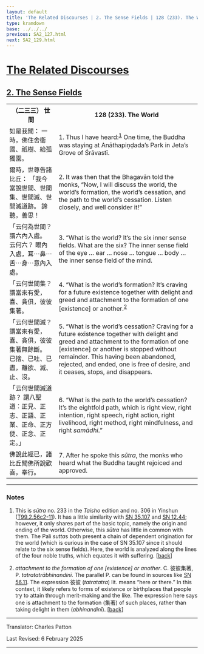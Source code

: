 ```yaml
---
layout: default
title: 'The Related Discourses | 2. The Sense Fields | 128 (233). The World'
type: kramdown
base: ../../../
previous: SA2_127.html
next: SA2_129.html
---
```


<h1><a href='../index.html'>The Related Discourses</a></h1>
<h2><a href='index.html'>2. The Sense Fields</a></h2>

<table class="trans">
  <th class='ch'>（二三三） 世間</th>
  <th class='en'>128 (233). The World</th>
  <tr>
    <td class='ch' title='t125.2.56c2'>如是我聞： 一時，佛住舍衛國、祇樹、給孤獨園。</td>
    <td id='p1'>1. Thus I have heard:<sup id="ref1"><a href="#n1">1</a></sup> One time, the Buddha was staying at Anāthapiṇḍada’s Park in Jeta’s Grove of Śrāvastī.</td>
  </tr>
  <tr>
    <td class='ch' title='t125.2.56c3'>爾時，世尊告諸比丘： 「我今當說世間、世間集、世間滅、世間滅道跡。 諦聽，善思！</td>
    <td id='p2'>2. It was then that the Bhagavān told the monks, “Now, I will discuss the world, the world’s formation, the world’s cessation, and the path to the world’s cessation. Listen closely, and well consider it!”</td>
  </tr>
  <tr>
    <td class='ch' title='t125.2.56c5'>「云何為世間？ 謂六內入處。 云何六？ 眼內入處，耳⋯鼻⋯舌⋯身⋯意內入處。</td>
    <td id='p3'>3. “What is the world? It’s the six inner sense fields. What are the six? The inner sense field of the eye … ear … nose … tongue … body … the inner sense field of the mind.</td>
  </tr>
  <tr>
    <td class='ch' title='t125.2.56c6'>「云何世間集？ 謂當來有愛，喜、貪俱，彼彼集著。</td>
    <td id='p4'>4. “What is the world’s formation? It’s craving for a future existence together with delight and greed and attachment to the formation of one [existence] or another.<sup id="ref2"><a href="#n2">2</a></sup></td>
  </tr>
  <tr>
    <td class='ch' title='t125.2.56c7'>「云何世間滅？ 謂當來有愛，喜、貪俱，彼彼集著無餘斷。 已捨、已吐、已盡，離欲、滅、止、沒。</td>
    <td id='p5'>5. “What is the world’s cessation? Craving for a future existence together with delight and greed and attachment to the formation of one [existence] or another is stopped without remainder. This having been abandoned, rejected, and ended, one is free of desire, and it ceases, stops, and disappears.</td>
  </tr>
  <tr>
    <td class='ch' title='t125.2.56c9'>「云何世間滅道跡？ 謂八聖道：正見、正志、正語、正業、正命、正方便、正念、正定。」</td>
    <td id='p6'>6. “What is the path to the world’s cessation? It’s the eightfold path, which is right view, right intention, right speech, right action, right livelihood, right method, right mindfulness, and right <em>samādhi</em>.”</td>
  </tr>
  <tr>
    <td class='ch' title='t125.2.56c10'>佛說此經已，諸比丘聞佛所說歡喜，奉行。</td>
    <td id='p7'>7. After he spoke this <em>sūtra</em>, the monks who heard what the Buddha taught rejoiced and approved.</td>
  </tr>
</table>

<hr/>

<h3 id="notes">Notes</h3>

<ol class="notes-list">
<li id="n1"><p>This is <em>sūtra</em> no. 233 in the <cite>Taisho</cite> edition and no. 306 in Yinshun (<a href="https://cbetaonline.dila.edu.tw/zh/T02n0099_p0056c02" target="_blank">T99.2.56c2-11</a>). It has a little similarity with <a href="https://suttacentral.net/sn35.107" target="_blank">SN 35.107</a> and <a href="https://suttacentral.net/sn12.44" target="_blank">SN 12.44</a>; however, it only shares part of the basic topic, namely the origin and ending of the world. Otherwise, this <em>sūtra</em> has little in common with them. The Pali <em>sutta</em>s both present a chain of dependent origination for the world (which is curious in the case of SN 35.107 since it should relate to the six sense fields). Here, the world is analyzed along the lines of the four noble truths, which equates it with suffering. [<a href="#ref1">back</a>]</p></li>
<li id="n2"><p><em>attachment to the formation of one [existence] or another</em>. C. <span class="ch">彼彼集著</span>, P. <em>tatratatrābhinandinī</em>. The parallel P. can be found in sources like <a href="https://suttacentral.net/sn56.11" target="_blank">SN 56.11</a>. The expression <span class="ch">彼彼</span> (<em>tatratatra</em>) lit. means “here or there.” In this context, it likely refers to forms of existence or birthplaces that people try to attain through merit-making and the like. The expression here says one is attachment to the formation (<span class="ch">集著</span>) of such places, rather than taking delight in them (<em>abhinandinī</em>). [<a href="#ref2">back</a>]</p></li>
</ol>
<hr/>

<p class="translator">Translator: Charles Patton</p>
<p class='revised'>Last Revised: 6 February 2025</p>

<hr/>